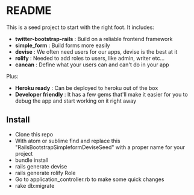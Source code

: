 # README

This is a seed project to start with the right foot. It includes:

- **twitter-bootstrap-rails** : Build on a reliable frontend framework
- **simple_form** : Build forms more easily
- **devise** : We often need users for our apps, devise is the best at it
- **rolify** : Needed to add roles to users, like admin, writer etc...
- **cancan** : Define what your users can and can't do in your app

Plus:

- **Heroku ready** : Can be deployed to heroku out of the box
- **Developer friendly** : It has a few gems that'll make it easier for you to debug the app and start working on it right away

## Install
- Clone this repo
- With atom or sublime find and replace this "RailsBootstrapSimpleformDeviseSeed" with a proper name for your project
- bundle install
- rails generate devise <MODEL>
- rails generate rolify Role <MODEL>
- Go to application_controller.rb to make some quick changes
- rake db:migrate
